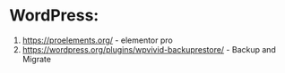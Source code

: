 # WordPress:
1. https://proelements.org/ - elementor pro
2. https://wordpress.org/plugins/wpvivid-backuprestore/ - Backup and Migrate
